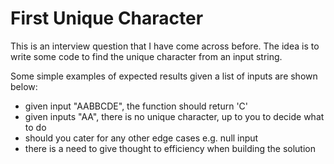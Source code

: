 # First Unique Character

This is an interview question that I have come across before. The
idea is to write some code to find the unique character from an input string.

Some simple examples of expected results given a list of inputs are shown below:

*   given input "AABBCDE", the function should return 'C'
*   given inputs "AA", there is no unique character, up to you to decide what to do
*   should you cater for any other edge cases e.g. null input
*   there is a need to give thought to efficiency when building the solution
